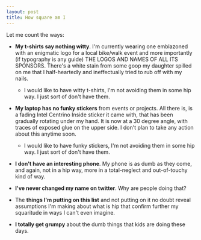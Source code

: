 ```yaml
---
layout: post
title: How square am I
---
```


Let me count the ways:

* <b>My t-shirts say nothing witty</b>.  I'm currently wearing one
emblazoned with an enigmatic logo for a local bike/walk event and
more importantly (if typography is any guide) THE LOGOS AND NAMES OF
ALL ITS SPONSORS.  There's a white stain from some goop my 
daughter spilled on me that I half-heartedly and ineffectually tried
to rub off with my nails.
    * I would like to have witty t-shirts, I'm not avoiding them in some 
hip way. I just sort of don't have them.

* <b>My laptop has no funky stickers</b> from events or projects.
All there is, is a fading Intel Centrino Inside sticker it came with,
that has been gradually
rotating under my hand. It is now at a 30 degree angle, with traces
of exposed glue on the upper side. I don't plan to take any action about
this anytime soon.
    * I would like to have funky stickers, I'm not avoiding them in some 
hip way. I just sort of don't have them.

* <b>I don't have an interesting phone</b>. My phone is as dumb as they
come, and again, not in a hip way, more in a total-neglect and out-of-touchy
kind of way.
* <b>I've never changed my name on twitter</b>. Why are people doing that?
* The <b>things I'm putting on this list</b> and not putting on it
no doubt reveal assumptions I'm making about what is hip
that confirm further my squaritude in ways I can't even imagine.
* <b>I totally get grumpy</b> about the dumb things that kids are doing
these days.

